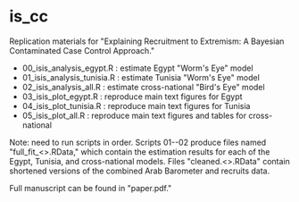 # is_cc

Replication materials for "Explaining Recruitment to Extremism: A Bayesian Contaminated Case Control Approach."

- 00_isis_analysis_egypt.R : estimate Egypt "Worm's Eye" model
- 01_isis_analysis_tunisia.R : estimate Tunisia "Worm's Eye" model
- 02_isis_analysis_all.R : estimate cross-national "Bird's Eye" model
- 03_isis_plot_egypt.R : reproduce main text figures for Egypt
- 04_isis_plot_tunisia.R : reproduce main text figures for Tunisia
- 05_isis_plot_all.R : reproduce main text figures and tables for cross-national

Note: need to run scripts in order. Scripts 01--02 produce files named "full_fit_<>.RData," which contain the estimation results for each of the Egypt, Tunisia, and cross-national models. Files "cleaned.<>.RData" contain shortened versions of the combined Arab Barometer and recruits data.

Full manuscript can be found in "paper.pdf."